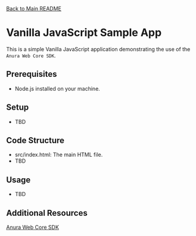 [Back to Main README](../README.md)

# Vanilla JavaScript Sample App

This is a simple Vanilla JavaScript application demonstrating the use of the `Anura Web Core SDK`.

## Prerequisites

- Node.js installed on your machine.

## Setup

- TBD

## Code Structure
- src/index.html: The main HTML file.
- TBD

## Usage
- TBD

## Additional Resources

[Anura Web Core SDK](https://docs.deepaffex.ai/)